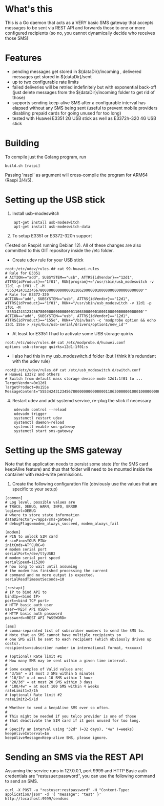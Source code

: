 # What's this

This is a Go daemon that acts as a VERY basic SMS gateway that accepts messages to be sent
via REST API and forwards those to one or more configured recipients (so no, you cannot dynamically decide 
who receives those SMS)

# Features

- pending messages get stored in ${dataDir}/incoming , delivered messages get stored in ${dataDir}/sent
- up to two configurable rate limits  
- failed deliveries will be retried indefinitely but with exponential back-off (just delete messages from the ${dataDir}/incoming folder to get rid of those)
- supports sending keep-alive SMS after a configurable interval has elapsed without any SMS being sent (useful to prevent mobile providers disabling prepaid cards for going unused for too long)  
- tested with Huawei E3351 2G USB stick as well as E3372h-320 4G USB stick 

# Building

To compile just the Golang program, run

````
build.sh [raspi]
````

Passing 'raspi' as argument will cross-compile the program for ARM64 (Raspi 3/4/5).

# Setting up the USB stick

1. Install usb-modeswitch

````
    apt-get install usb-modeswitch
    apt-get install usb-modeswitch-data
````

2. To setup E3351 or E3372-320h support

(Tested on Raspi4 running Debian 12). All of these changes are also committed to this GIT repository inside the /etc folder.

- Create udev rule for your USB stick
````
root:/etc/udev/rules.d# cat 99-huawei.rules
# Rule for E3351
# ACTION=="add", SUBSYSTEM=="usb", ATTRS{idVendor}=="12d1", ATTRS{idProduct}=="1f01", RUN{program}+="/usr/sbin/usb_modeswitch -v 12d1 -p 1f01 -I -M '55534243123456780000000000000011062000000100000000000000000000'"
# Rule for E3372-320
ACTION=="add", SUBSYSTEM=="usb", ATTRS{idVendor}=="12d1", ATTRS{idProduct}=="1f01", RUN+="/usr/sbin/usb_modeswitch -v 12d1 -p 1f01 -M '55534243123456780000000000000011063000000100010000000000000000'"
ACTION=="add", SUBSYSTEM=="usb", ATTRS{idVendor}=="12d1", ATTRS{idProduct}=="155e", RUN+="/bin/bash -c 'modprobe option && echo 12d1 155e > /sys/bus/usb-serial/drivers/option1/new_id'"
````
-  At least for E3351 I had to activate some USB storage quirks

````
root:/etc/udev/rules.d# cat /etc/modprobe.d/huawei.conf
options usb-storage quirks=12d1:1f01:s
````

- I also had this in my usb_modeswitch.d folder (but I think it's redundant with the udev rule)

````
root@:/etc/udev/rules.d# cat /etc/usb_modeswitch.d/switch.conf
# Huawei E3372 and others
# Switch from default mass storage device mode 12d1:1f01 to ...
TargetVendor=0x12d1
TargetProduct=0x155e
MessageContent="55534243123456780000000000000011063000000100010000000000000000"
````

4. Restart udev and add systemd service, re-plug the stick if necessary

````
    udevadm control --reload
    udevadm trigger
    systemctl restart udev
    systemctl daemon-reload
    systemctl enable sms-gateway
    systemctl start sms-gateway
````

# Setting up the SMS gateway

Note that the application needs to persist some state (for the SMS card keepAlive feature) and thus that folder will need to be mounted inside the container with read-write permissions.

1. Create the following configuration file (obviously use the values that are specific to your setup)

````
[common]
# Log level, possible values are
# TRACE, DEBUG, WARN, INFO, ERROR
logLevel=DEBUG
# where to store state information
dataDirectory=/apps/sms-gateway
# debugFlags=modem_always_succeed, modem_always_fail

[modem]
# PIN to unlock SIM card
# simPin=<YOUR PIN>
initCmds=AT^CURC=0
# modem serial port
serialPort=/dev/ttyUSB2
# modem serial port speed
serialSpeed=115200
# how long to wait until assuming
# the modem has finished processing the current
# command and no more output is expected.
serialReadTimeoutSeconds=10

[restapi]
# IP to bind API to
bindIp=<bind IP>
port=<bind TCP port>
# HTTP basic auth user
user=<REST API USER>
# HTTP basic auth password
password=<REST API PASSWORD>

[sms]
# comma-separated list of subscriber numbers to send the SMS to.
# Note that an SMS cannot have multiple recipients so
# one SMS will be sent to each recipient (which obviously drives up costs).
recipients=<subscriber number in international format, +xxxxxx)

# (optional) Rate limit #1
# How many SMS may be sent within a given time interval.
#
# Some examples of Valid values are:
# "3/5m" = at most 3 SMS within 5 minutes
# "10/1h" = at most 10 SMS within 1 hour
# "20/3d" = at most 20 SMS within 3 days
# "100/4w" = at most 100 SMS within 4 weeks
rateLimit1=2/1h
# (optional) Rate limit #2
rateLimit2=5/1d

# Whether to send a keepAlive SMS ever so often.
#
# This might be needed if you telco provider is one of those
# that deactivate the SIM card if it goes unused for too long.
#
# Specify an interval using "32d" (=32 days), "4w" (=weeks)
keepAliveInterval=1m
keepAliveMessage=Keep-alive SMS, please ignore.
````

# Sending an SMS via the REST API

Assuming the service runs in 127.0.0.1, port 9999 and HTTP Basic auth credentials are "restusuer:password",
you can use the following command to send an SMS.
````
curl -X POST -u "restuser:restpassword" -H "Content-Type: application/json" -d '{ "message": "test" }' http://localhost:9999/sendsms
````